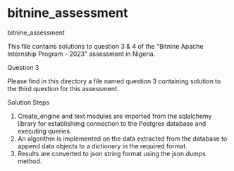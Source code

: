# bitnine_assessment
bitnine_assessment

This file contains solutions to question 3 & 4 of the "Bitnine Apache Internship Program - 2023" assessment in Nigeria.

Question 3

Please find in this directory a file named question 3 containing solution to the third question for this assessment.

Solution Steps

1. Create_engine and text modules are imported from the sqlalchemy library for establishimg connection to the Postgres database and executing queries.
2. An algorithm is implemented on the data extracted from the database to append data objects to a dictionary in the required format.
3. Results are converted to json string format using the json.dumps method.


